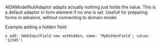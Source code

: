 AIDAModelNullAdaptor adapts actually nothing just holds the value. This is a default adaptor in form element if no one is set. Usefull for preparing forms in advance, without connecting to domain model.

Example adding a hidden field:

	e add: (WebInputField new setHidden; name: 'MyHiddenField'; value: '12345')
